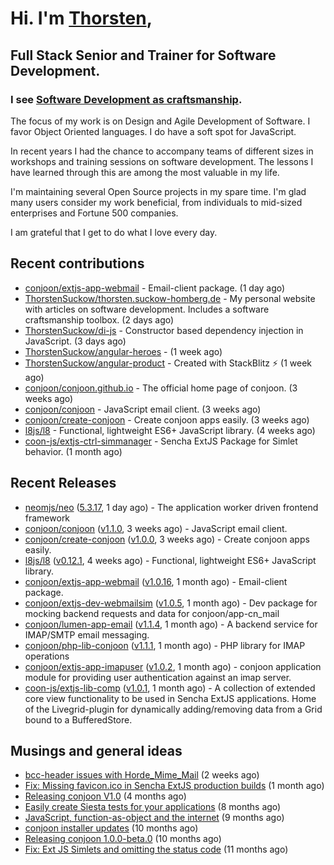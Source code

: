 # Hi. I'm [Thorsten](https://thorsten.suckow-homberg.de/about),
## Full Stack Senior and Trainer for Software Development.

### I see [Software Development as craftsmanship](https://thorsten.suckow-homberg.de/docs/articles/software-craftsmanship/).

The focus of my work is on Design and Agile Development of Software.
I favor Object Oriented languages. I do have a soft spot for JavaScript.

In recent years I had the chance to accompany teams of different sizes in workshops and training sessions on software development. The lessons I have learned through this are among the most valuable in my life.

I'm maintaining several Open Source projects in my spare time. I'm glad many users consider my work beneficial, from individuals to mid-sized enterprises and Fortune 500 companies.

I am grateful that I get to do what I love every day.


## Recent contributions

- [conjoon/extjs-app-webmail](https://github.com/conjoon/extjs-app-webmail) - Email-client package. (1 day ago)
- [ThorstenSuckow/thorsten.suckow-homberg.de](https://github.com/ThorstenSuckow/thorsten.suckow-homberg.de) - My personal website with articles on software development. Includes a software craftsmanship toolbox. (2 days ago)
- [ThorstenSuckow/di-js](https://github.com/ThorstenSuckow/di-js) - Constructor based dependency injection in JavaScript. (3 days ago)
- [ThorstenSuckow/angular-heroes](https://github.com/ThorstenSuckow/angular-heroes) -  (1 week ago)
- [ThorstenSuckow/angular-product](https://github.com/ThorstenSuckow/angular-product) - Created with StackBlitz ⚡️ (1 week ago)
- [conjoon/conjoon.github.io](https://github.com/conjoon/conjoon.github.io) - The official home page of conjoon. (3 weeks ago)
- [conjoon/conjoon](https://github.com/conjoon/conjoon) - JavaScript email client.  (3 weeks ago)
- [conjoon/create-conjoon](https://github.com/conjoon/create-conjoon) - Create conjoon apps easily. (3 weeks ago)
- [l8js/l8](https://github.com/l8js/l8) - Functional, lightweight ES6&#43; JavaScript library. (4 weeks ago)
- [coon-js/extjs-ctrl-simmanager](https://github.com/coon-js/extjs-ctrl-simmanager) - Sencha ExtJS Package for Simlet behavior. (1 month ago)


## Recent Releases

- [neomjs/neo](https://github.com/neomjs/neo) ([5.3.17](https://github.com/neomjs/neo/releases/tag/5.3.17), 1 day ago) - The application worker driven frontend framework
- [conjoon/conjoon](https://github.com/conjoon/conjoon) ([v1.1.0](https://github.com/conjoon/conjoon/releases/tag/v1.1.0), 3 weeks ago) - JavaScript email client. 
- [conjoon/create-conjoon](https://github.com/conjoon/create-conjoon) ([v1.0.0](https://github.com/conjoon/create-conjoon/releases/tag/v1.0.0), 3 weeks ago) - Create conjoon apps easily.
- [l8js/l8](https://github.com/l8js/l8) ([v0.12.1](https://github.com/l8js/l8/releases/tag/v0.12.1), 4 weeks ago) - Functional, lightweight ES6&#43; JavaScript library.
- [conjoon/extjs-app-webmail](https://github.com/conjoon/extjs-app-webmail) ([v1.0.16](https://github.com/conjoon/extjs-app-webmail/releases/tag/v1.0.16), 1 month ago) - Email-client package.
- [conjoon/extjs-dev-webmailsim](https://github.com/conjoon/extjs-dev-webmailsim) ([v1.0.5](https://github.com/conjoon/extjs-dev-webmailsim/releases/tag/v1.0.5), 1 month ago) - Dev package for mocking backend requests and data for conjoon/app-cn_mail
- [conjoon/lumen-app-email](https://github.com/conjoon/lumen-app-email) ([v1.1.4](https://github.com/conjoon/lumen-app-email/releases/tag/v1.1.4), 1 month ago) - A backend service for IMAP/SMTP email messaging.
- [conjoon/php-lib-conjoon](https://github.com/conjoon/php-lib-conjoon) ([v1.1.1](https://github.com/conjoon/php-lib-conjoon/releases/tag/v1.1.1), 1 month ago) - PHP library for IMAP operations
- [conjoon/extjs-app-imapuser](https://github.com/conjoon/extjs-app-imapuser) ([v1.0.2](https://github.com/conjoon/extjs-app-imapuser/releases/tag/v1.0.2), 1 month ago) - conjoon application module for providing user authentication against an imap server.
- [coon-js/extjs-lib-comp](https://github.com/coon-js/extjs-lib-comp) ([v1.0.1](https://github.com/coon-js/extjs-lib-comp/releases/tag/v1.0.1), 1 month ago) - A collection of extended core view functionality to be used in Sencha ExtJS applications. Home of the Livegrid-plugin for dynamically adding/removing data from a Grid bound to a BufferedStore.

## Musings and general ideas

- [bcc-header issues with Horde_Mime_Mail](https://thorsten.suckow-homberg.de/blog/2023/03/20/horde-mail-ignores-bcc) (2 weeks ago)
- [Fix: Missing favicon.ico in Sencha ExtJS production builds](https://thorsten.suckow-homberg.de/blog/2023/02/19/fix-missing-favicon-in-extjs) (1 month ago)
- [Releasing conjoon V1.0](https://thorsten.suckow-homberg.de/blog/Releasing-conjoon-V1.0) (4 months ago)
- [Easily create Siesta tests for your applications](https://thorsten.suckow-homberg.de/blog/2022/07/15/easily-create-siesta-tests-for-your-application) (8 months ago)
- [JavaScript, function-as-object and the internet](https://thorsten.suckow-homberg.de/blog/2022/06/14/javascript-function-as-object-and-the-internet) (9 months ago)
- [conjoon installer updates](https://thorsten.suckow-homberg.de/blog/2022/06/08/conjoon-installer-updates) (10 months ago)
- [Releasing conjoon 1.0.0-beta.0](https://thorsten.suckow-homberg.de/blog/2022/06/07/releasing-conjoon-1-0-0-beta) (10 months ago)
- [Fix: Ext JS Simlets and omitting the status code](https://thorsten.suckow-homberg.de/blog/2022/04/15/extjs-simlets-and-omitting-the-status-code) (11 months ago)
